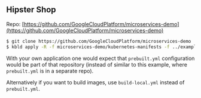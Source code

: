 ## Hipster Shop

Repo: [https://github.com/GoogleCloudPlatform/microservices-demo](https://github.com/GoogleCloudPlatform/microservices-demo)

```bash
$ git clone https://github.com/GoogleCloudPlatform/microservices-demo
$ kbld apply -R -f microservices-demo/kubernetes-manifests -f ../examples/gcp-microservices-demo/prebuilt.yml | kapp deploy -a md -f - -y
```

With your own application one would expect that `prebuilt.yml` configuration would be part of that repository (instead of similar to this example, where `prebuilt.yml` is in a separate repo).

Alternatively if you want to build images, use `build-local.yml` instead of `prebuilt.yml`.
